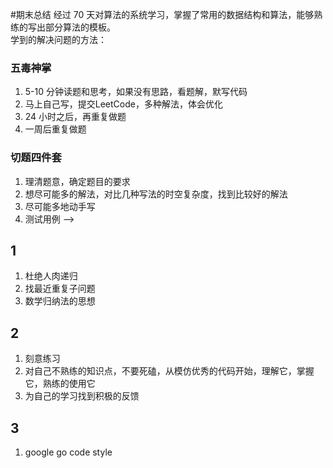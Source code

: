 #期末总结
经过 70 天对算法的系统学习，掌握了常用的数据结构和算法，能够熟练的写出部分算法的模板。  
学到的解决问题的方法：

 ### 五毒神掌
1. 5-10 分钟读题和思考，如果没有思路，看题解，默写代码
1. 马上自己写，提交LeetCode，多种解法，体会优化
1. 24 小时之后，再重复做题
1. 一周后重复做题


### 切题四件套
1. 理清题意，确定题目的要求
2. 想尽可能多的解法，对比几种写法的时空复杂度，找到比较好的解法
3. 尽可能多地动手写
4. 测试用例 -->

## 1

1. 杜绝人肉递归
2. 找最近重复子问题
3. 数学归纳法的思想

## 2

1. 刻意练习
2. 对自己不熟练的知识点，不要死磕，从模仿优秀的代码开始，理解它，掌握它，熟练的使用它
3. 为自己的学习找到积极的反馈

## 3

1. google go code style


